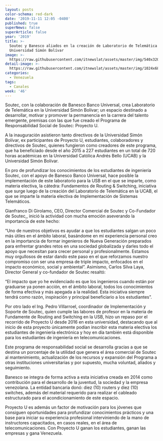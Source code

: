 ```yaml
---
layout: posts
color-schema: red-dark
date: '2019-11-11 12:05 -0400'
published: true
superNews: false
superArticle: false
year: '2019'
title: >-
  Soutec y Banesco aliados en la creación de Laboratorio de Telemática para la
  Universidad Simón Bolívar
image: >-
  https://raw.githubusercontent.com/itnewslat/assets/master/img/540x320/Soutec-banesco-p.jpg
detail-image: >-
  https://raw.githubusercontent.com/itnewslat/assets/master/img/1024x680/Soutec-banesco-g.jpg
categories:
  - Venezuela
tags:
  - Canales
week: '46'
---
```

Soutec, con la colaboración de Banesco Banco Universal, crea Laboratorio de Telemática en la Universidad Simón Bolívar; un espacio destinado a desarrollar, motivar y promover la permanencia en la carrera del talento emergente, premisas con las que fue creado el Programa de Responsabilidad Social de Soutec: Proyecto U.

A la inauguración asistieron tanto directivos de la Universidad Simón Bolívar, ex participantes de Proyecto U, estudiantes, colaboradores y directivos de Soutec, quienes fungieron como creadores de este programa, que ha beneficiado desde el año 2015 a 227 estudiantes en un total de 720 horas académicas en la Universidad Católica Andrés Bello (UCAB) y la Universidad Simón Bolívar.

En pro de profundizar los conocimientos de los estudiantes de ingeniería Soutec, con el apoyo de Banesco Banco Universal, hace posible la implementación de este laboratorio para la USB en el que se imparte, como materia electiva, la cátedra: Fundamentos de Routing & Switching, iniciativa que surge luego de la creación del Laboratorio de Telemática en la UCAB, el que se imparte la materia electiva de Implementación de Sistemas Telemáticos.
 
Gianfranco Di Girolamo, CEO, Director Comercial de Soutec y Co-Fundador de Soutec,, inició la actividad con mucha emoción aseverando la importancia de este hecho:

“Uno de nuestros objetivos es ayudar a que los estudiantes salgan un poco más útiles en el ámbito laboral, basándome en mi experiencia personal creo en la importancia de formar ingenieros de Nueva Generación preparados para enfrentar grandes retos en una sociedad globalizada y darles todo el apoyo que necesitan para crecer personal y profesionalmente. Estamos muy orgullosos de estar dando este paso en el que reforzamos nuestro compromiso con ser una empresa de triple impacto, enfocados en el impacto económico, social y ambiental”.
Asimismo, Carlos Silva Laya, Director General y co-fundador de Soutec resaltó:

“El impacto que yo he evidenciado es que los ingenieros cuando están por graduarse ya ponen acción, en el ámbito laboral, todos los conocimientos de forma efectiva y más apegada a la realidad. Esta iniciativa siempre tendrá como razón, inspiración y principal beneficiario a los estudiantes”.

Por otro lado el Ing. Pedro Villarroel, coordinador de Implementación y Soporte de Soutec, quien cumple las labores de profesor en la materia de Fundamente de Routing and Switching en la USB, hizo un repaso por el recorrido de Proyecto U desde 2016 en esta universidad, destacando que al inicio de esta proyecto únicamente podían inscribir esta materia electiva los estudiantes de ingeniería electrónica y hoy en día también está disponible para los estudiantes de ingeniería en telecomunicaciones.

Este programa de responsabilidad social se desarrolla gracias a que se destina un porcentaje de la utilidad que genera el área comercial de Soutec al mantenimiento, actualización de los recursos y expansión del Programa a otras instituciones universitarias y por supuesto, mucha voluntad, aliados y seguimiento.

Banesco se integra de forma activa a esta iniciativa creada en 2014 como contribución para el desarrollo de la juventud, la sociedad y la empresa venezolana. La entidad bancaria donó: diez (10) routers y diez (10) switches, además del material requerido para realizar el cableado estructurado para el acondicionamiento de este espacio.

Proyecto U es además un factor de motivación para los jóvenes que consiguen oportunidades para profundizar conocimientos prácticos y una base para iniciar su experiencia profesional interviniendo de la mano de instructores capacitados, en casos reales, en el área de telecomunicaciones. Con Proyecto U ganan los estudiantes, ganan las empresas y gana Venezuela.
